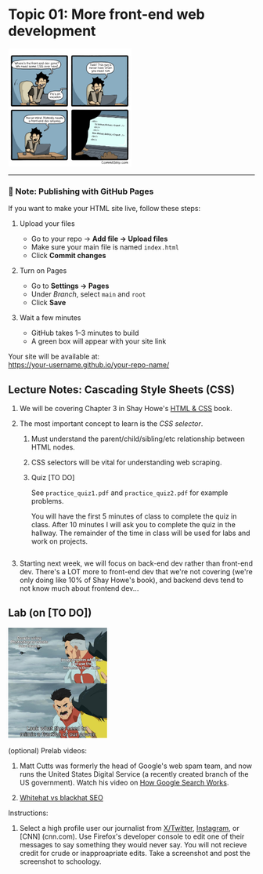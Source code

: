 # Topic 01: More front-end web development

<img width='50%' src=img/Strip-Vengeance-de-codeur-650-finalenglish.jpg />

---

### 📌 Note: Publishing with GitHub Pages
If you want to make your HTML site live, follow these steps:

1. Upload your files  
   - Go to your repo → **Add file → Upload files**  
   - Make sure your main file is named `index.html`  
   - Click **Commit changes**

2. Turn on Pages  
   - Go to **Settings → Pages**  
   - Under *Branch*, select `main` and `root`  
   - Click **Save**

3. Wait a few minutes  
   - GitHub takes 1–3 minutes to build  
   - A green box will appear with your site link

Your site will be available at:  
https://your-username.github.io/your-repo-name/

## Lecture Notes: Cascading Style Sheets (CSS)

1. We will be covering Chapter 3 in Shay Howe's [HTML & CSS](https://learn.shayhowe.com/html-css/) book.

1. The most important concept to learn is the *CSS selector*.
    1. Must understand the parent/child/sibling/etc relationship between HTML nodes.
    1. CSS selectors will be vital for understanding web scraping.
    1. Quiz [TO DO]

        See `practice_quiz1.pdf` and `practice_quiz2.pdf` for example problems.

        You will have the first 5 minutes of class to complete the quiz in class. After 10 minutes I will ask you to complete the quiz in the hallway. The remainder of the time in class will be used           for labs and work on projects. 

        ```

1. Starting next week, we will focus on back-end dev rather than front-end dev.
    There's a LOT more to front-end dev that we're not covering (we're only doing like 10% of Shay Howe's book),
    and backend devs tend to not know much about frontend dev...


## Lab (on [TO DO])

<img width=40% src=img/photoshop.jpg>

(optional) Prelab videos:

1. Matt Cutts was formerly the head of Google's web spam team,
   and now runs the United States Digital Service (a recently created branch of the US government).
   Watch his video on [How Google Search Works](https://www.youtube.com/watch?v=KyCYyoGusqs).

1. [Whitehat vs blackhat SEO](https://www.youtube.com/watch?v=jOSz-uutUfc)

Instructions:

1. Select a high profile user our journalist from [X/Twitter](https://x.com/), [Instagram](https://instagram.com/), or [CNN] (cnn.com).
    Use Firefox's developer console to edit one of their messages to say something they would never say. You will not recieve credit for crude or inapproapriate edits.
    Take a screenshot and post the screenshot to schoology.



